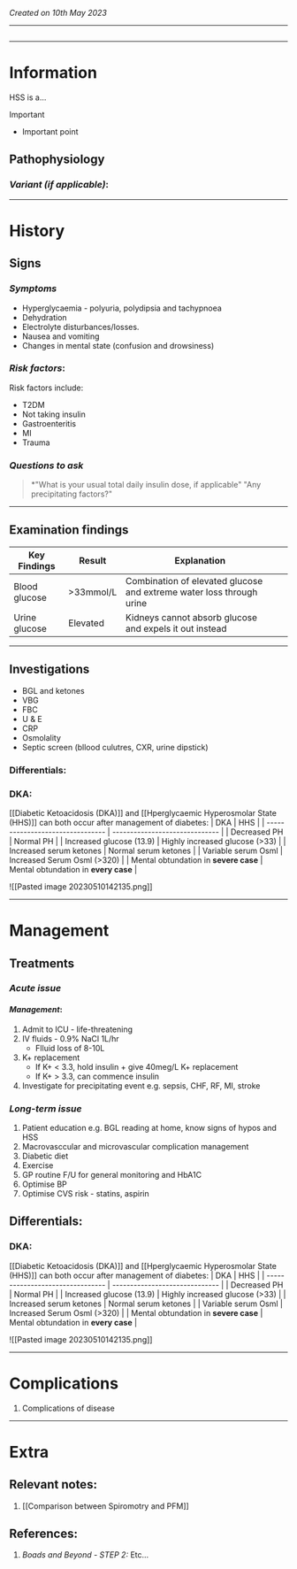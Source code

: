 *Created on 10th May 2023*

---
```toc
```
---

# Information
 
HSS is a... 

> [!Important]
- Important point

## Pathophysiology
### *Variant (if applicable)*:

--- 
# History
## Signs
### *Symptoms*
- Hyperglycaemia - polyuria, polydipsia and tachypnoea
- Dehydration 
- Electrolyte disturbances/losses.
- Nausea and vomiting 
- Changes in mental state (confusion and drowsiness) 

### *Risk factors*:
Risk factors include:
- T2DM
- Not taking insulin
- Gastroenteritis 
- MI
- Trauma

### *Questions to ask*
>*"What is your usual total daily insulin dose, if applicable"
>"Any precipitating factors?"


---

## Examination findings
| Key Findings  | Result    | Explanation                                                          |     |
| ------------- | --------- | -------------------------------------------------------------------- | --- |
| Blood glucose | >33mmol/L | Combination of elevated glucose and extreme water loss through urine |     |
| Urine glucose    |    Elevated  |   Kidneys cannot absorb glucose and expels it out instead                                                                   |     |



---

## Investigations

- BGL and ketones
- VBG
- FBC
- U & E
- CRP
- Osmolality
- Septic screen (bllood culutres, CXR, urine dipstick)
### Differentials:
### DKA:
[[Diabetic Ketoacidosis (DKA)]] and [[Hperglycaemic Hyperosmolar State (HHS)]] can both occur after management of diabetes:
| DKA                              | HHS                            |
| -------------------------------- | ------------------------------ |
| Decreased PH                     | Normal PH                      |
| Increased glucose (13.9)         | Highly increased glucose (>33) |
| Increased serum ketones          | Normal serum ketones           |
| Variable serum Osml              | Increased Serum Osml (>320)    |
| Mental obtundation in **severe case** | Mental obtundation in **every case**                               |

![[Pasted image 20230510142135.png]]


---

# Management
## Treatments

### *Acute issue*
#### *Management*:
1. Admit to ICU - life-threatening
2. IV fluids - 0.9% NaCl 1L/hr
	- Flluid loss of 8-10L
3. K+ replacement
	- If K+ < 3.3, hold insulin + give 40meg/L K+ replacement
	-  If K+ > 3.3, can commence insulin
4. Investigate for precipitating event e.g. sepsis, CHF, RF, MI, stroke


### *Long-term issue*
1. Patient education e.g. BGL reading at home, know signs of hypos and HSS
2. Macrovasccular and microvascular complication management
3. Diabetic diet
4. Exercise
5. GP routine F/U for general monitoring and HbA1C
6. Optimise BP
7. Optimise CVS risk - statins, aspirin


## Differentials:
### DKA:
[[Diabetic Ketoacidosis (DKA)]] and [[Hperglycaemic Hyperosmolar State (HHS)]] can both occur after management of diabetes:
| DKA                              | HHS                            |
| -------------------------------- | ------------------------------ |
| Decreased PH                     | Normal PH                      |
| Increased glucose (13.9)         | Highly increased glucose (>33) |
| Increased serum ketones          | Normal serum ketones           |
| Variable serum Osml              | Increased Serum Osml (>320)    |
| Mental obtundation in **severe case** | Mental obtundation in **every case**                               |

![[Pasted image 20230510142135.png]]

---

# Complications
1. Complications of disease

---

# Extra
## Relevant notes:
1. [[Comparison between Spiromotry and PFM]]
## References:
1. *Boads and Beyond - STEP 2:* Etc...